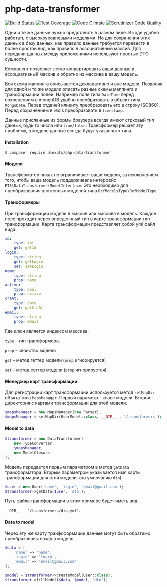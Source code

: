 # php-data-transformer

[![Build Status](https://travis-ci.org/alexpts/php-data-transformer.svg?branch=master)](https://travis-ci.org/alexpts/php-data-transformer)
[![Test Coverage](https://codeclimate.com/github/alexpts/php-data-transformer/badges/coverage.svg)](https://codeclimate.com/github/alexpts/php-data-transformer/coverage)
[![Code Climate](https://codeclimate.com/github/alexpts/php-data-transformer/badges/gpa.svg)](https://codeclimate.com/github/alexpts/php-data-transformer)
[![Scrutinizer Code Quality](https://scrutinizer-ci.com/g/alexpts/php-data-transformer/badges/quality-score.png?b=master)](https://scrutinizer-ci.com/g/alexpts/php-data-transformer/?branch=master)


Одни и те же данные нужно представить в разном виде. В коде удобно работать с высокоуровневыми моделями. Но для сохранения этих данных в базу данных, как правило данные требуется перевести в более простой вид, как правило в ассоциативный массив. Для передачи данных между приложениями используют простые DTO сущности.

Компонент позволяет легко конвертировать ваши данные в ассоциативный массив и обратно из массива в вашу модель.

Вся схема маппинга описывается декларативно и вне модели. Позволяя для одной и то же модели описать разные схемы маппинга и трансформации полей. Например поле типа `DateTime` перед сохренением в mongoDB удобно преобразовать в объект типа `MongoDate`. Перед отдачей клиенту преобразовать его в строку ISO8601. Перед сохранением в redis преобразовать в `timestamp`.

Данные присланные из формы браузера всегда имеют стрковый тип данных, будь то числа или `true/false`. Трансформер решает эту проблему, в моделе данные всегда будут указанного типа.

#### Installation

```$ composer require alexpts/php-data-transformer```

#### Модели
Трансформатор никак не ограничивает ваши модели, за исключением того, чтобы ваша модель поддерживала интерфейс `PTS\DataTransformer\ModelInterface`. Это необходимо для преобразования вложенных моделей типа `RefModelsType\RefModelType`.

#### Трансформеры
При трансформации модели в массив или массива в модель. Каждое поле проходит через определнный тип в карте трансформации тип трансформации.
Карта трансформации представляет собой yml файл вида:
```yml
id:
    type: int
    get: getId
login:
    type: string
    get: getLogin
    set: setLogin
name:
    type: string
    prop: name
active:
    type: bool
    prop: active
creAt:
    type: date
    get: getCreAt
email:
    type: string
    prop: email
```

Где ключ является индексом массива. 

`type` - тип трансформера.

`prop` - свойство модели

`get` - метод геттер модели (`prop` игнорируется)

`set` - метод сеттер модели (`prop` игнорируется)

#### Менеджер карт трансформации
Для регистрации карт трансформации используется метод `setMapDir` объкта типа `MapsManager`.
Первый параметр - класс модели. Второй - директория с картами трансформации для этой модели. 

```php
$mapsManager = new MapsManager(new Parser);
$mapsManager = setMapDir(UserModel::class, __DIR__ . '/transformers');
```

#### Model to data

```php
$transformer = new DataTransformer(
	new TypeConverter,
	$mapsManager,
	new ModelClosure
);
```

Модель передается первым параметром в метод `getData` трансформатора. Вторым параметром указывается имя карты трансформации для этой модели. (по умолчанию `dto`).

```php
$user = new User('name', 'login', 'email@gmail.com');
$transformer->getData($user, 'dto');
```

Путь файла трансформации в этом примере будет иметь вид:

`__DIR__ . '/transformers/dto.yml'`.


#### Data to model
Через эту же карту транфсформации данные могут быть обратимо преобразованы назад в модель.
```php
$data = [
	'name' => 'name',
	'login' => 'login',
	'email' => 'email@gmail.com'
];

$model = $transformer->createModel(User::class);
$transformer->fillModel($data, $model, 'dto');
```

